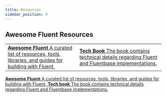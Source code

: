 ```yaml
---
title: Resources
sidebar_position: 9
---
```

Awesome Fluent Resources
---
<table data-column-title-hidden data-view="cards">
    <tbody>
        <tr>
            <td>
                <a href="https://github.com/fluentlabs-xyz/awesome-fluent">
                    <strong>Awesome Fluent</strong>
                    <span>A curated list of resources, tools, libraries, and guides for building with Fluent.</span>
                </a>
            </td>
            <td>
                <a href="https://github.com/fluentlabs-xyz/tech-book">
                    <strong>Tech Book</strong> 
                    <span>The book contains technical details regarding Fluent and Fluentbase implementations.</span>
                </a>
            </td>
        </tr>
    </tbody>
</table>
<div data-view="cards">
    <a href="https://github.com/fluentlabs-xyz/awesome-fluent">
        <strong>Awesome Fluent</strong>
        <span>A curated list of resources, tools, libraries, and guides for building with Fluent.</span>
    </a>
    <a href="https://github.com/fluentlabs-xyz/tech-book">
        <strong>Tech book</strong> 
        <span>The book contains technical details regarding Fluent and Fluentbase implementations.</span>
    </a>
</div>
